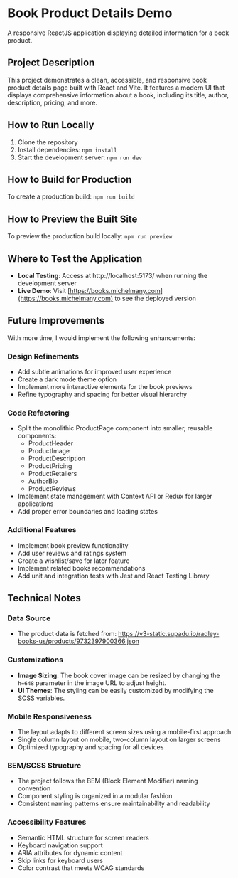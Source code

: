 # Book Product Details Demo

A responsive ReactJS application displaying detailed information for a book product.

## Project Description

This project demonstrates a clean, accessible, and responsive book product details page built with React and Vite. It features a modern UI that displays comprehensive information about a book, including its title, author, description, pricing, and more.

## How to Run Locally

1. Clone the repository
2. Install dependencies: ```npm install```
3. Start the development server: ```npm run dev```

## How to Build for Production

To create a production build: ```npm run build```

## How to Preview the Built Site

To preview the production build locally: ```npm run preview```

## Where to Test the Application

- **Local Testing**: Access at http://localhost:5173/ when running the development server
- **Live Demo**: Visit [https://books.michelmany.com](https://books.michelmany.com) to see the deployed version

## Future Improvements

With more time, I would implement the following enhancements:

### Design Refinements
- Add subtle animations for improved user experience
- Create a dark mode theme option
- Implement more interactive elements for the book previews
- Refine typography and spacing for better visual hierarchy

### Code Refactoring
- Split the monolithic ProductPage component into smaller, reusable components:
  - ProductHeader
  - ProductImage
  - ProductDescription
  - ProductPricing
  - ProductRetailers
  - AuthorBio
  - ProductReviews
- Implement state management with Context API or Redux for larger applications
- Add proper error boundaries and loading states

### Additional Features
- Implement book preview functionality
- Add user reviews and ratings system
- Create a wishlist/save for later feature
- Implement related books recommendations
- Add unit and integration tests with Jest and React Testing Library

## Technical Notes

### Data Source
- The product data is fetched from: https://v3-static.supadu.io/radley-books-us/products/9732397900366.json

### Customizations
- **Image Sizing**: The book cover image can be resized by changing the `h=648` parameter in the image URL to adjust height.
- **UI Themes**: The styling can be easily customized by modifying the SCSS variables.

### Mobile Responsiveness
- The layout adapts to different screen sizes using a mobile-first approach
- Single column layout on mobile, two-column layout on larger screens
- Optimized typography and spacing for all devices

### BEM/SCSS Structure
- The project follows the BEM (Block Element Modifier) naming convention
- Component styling is organized in a modular fashion
- Consistent naming patterns ensure maintainability and readability

### Accessibility Features
- Semantic HTML structure for screen readers
- Keyboard navigation support
- ARIA attributes for dynamic content
- Skip links for keyboard users
- Color contrast that meets WCAG standards
